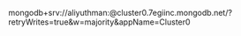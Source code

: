 mongodb+srv://aliyuthman:<emptypassword>@cluster0.7egiinc.mongodb.net/?retryWrites=true&w=majority&appName=Cluster0
